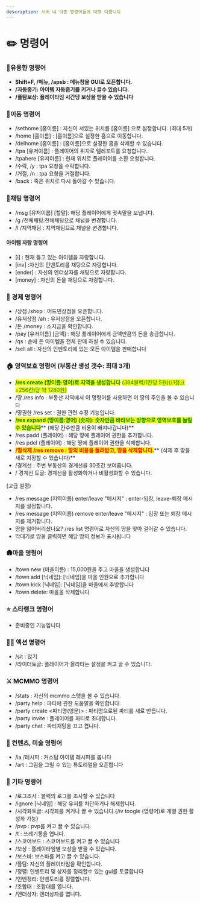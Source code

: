 ```yaml
---
description: 서버 내 각종 명령어들에 대해 다룹니다
---
```


# ✏️ 명령어

### 🌟유용한 명령어

* **Shift+F, /메뉴, /apsb : 메뉴창을 GUI로 오픈합니다.**&#x20;
* **/자동줍기: 아이템 자동줍기를 키거나 끌수 있습니다.**
* **/플탐보상: 플레이타임 시간당 보상을 받을 수 있습니다**

### 🚶이동 명령어

* /sethome \[홈이름] : 자신이 서있는 위치를 \[홈이름] 으로 설정합니다. (최대 5개)&#x20;
* /home \[홈이름] : \[홈이름]으로 설정한 홈으로 이동합니다. &#x20;
* /delhome \[홈이름] : \[홈이름]으로 설정한 홈을 삭제할 수 있습니다.&#x20;
* /tpa \[유저이름] : 플레이어의 위치로 텔레포트를 요청합니다.
* /tpahere \[유저이름] : 현재 위치로 플레이어를 소환 요청합니다.
* /수락, /y : tpa 요청을 수락합니다.
* /거절, /n : tpa 요청을 거절합니다.
* /back : 죽은 위치로 다시 돌아갈 수 있습니다.&#x20;

### 💬채팅 명령어

* /msg \[유저이름] \[할말]: 해당 플레이어에게 귓속말을 보냅니다.&#x20;
* /g /전체채팅:전체채팅으로 채널을 변경합니다.&#x20;
* /l /지역채팅 : 지역채팅으로 채널을 변경합니다. &#x20;

#### &#x20;  아이템 자랑 명령어&#x20;

* \[i] : 현재 들고 있는 아이템을 자랑합니다.
* \[inv] :자신의 인벤토리를 채팅으로 자랑합니다.
* \[ender] : 자신의 엔더상자를 채팅으로 자랑합니다.
* \[money] : 자신의 돈을 채팅으로 자랑합니다.

### 💸 경제 명령어

* /상점 /shop : 어드민상점을 오픈합니다.
* /유저상점 /ah : 유저상점을 오픈합니다.
* /돈 /money : 소지금을 확인합니다.
* /pay \[유저이름] \[금액] : 해당 플레이어에게 금액만큼의 돈을 송금합니다.&#x20;
* /qs : 손에 든 아이템을 전체 판매 하실 수 있습니다.﻿
* /sell all : 자신의 인벤토리에 있는 모든 아이템을 판매합니다

### 🏠 영역보호 명령어 (부동산 생성 갯수: 최대 3개)

* <mark style="color:green;">**/res create (땅이름:영어)로 지역을 생성합니다**</mark> <mark style="color:green;">(384블럭/1칸당 5원){(1청크=256칸)당 약 1280원}</mark>
* /땅 /res info : 부동산 지역에서 이 명령어를 사용하면 이 땅의 주인을 볼 수 있습니다
* /땅권한 /res set : 권한 관련 수정 기능입니다.
* <mark style="color:green;">**/res expand (땅이름:영어) (숫자): 숫자만큼 바라보는 방향으로 영역보호를 늘릴 수 있습니다**</mark>**  **<mark style="color:green;">**(해당 칸수만큼 비용이 빠져나갑니다)**</mark>
* /res padd (플레이어) : 해당 땅에 플레이어 권한을 추가합니다.
* /res pdel (플레이어) : 해당 땅에 플레이어 권한을 삭제합니다.
* <mark style="color:red;">**/땅삭제 /res remove : 땅의 비용을 돌려받고, 땅을 삭제합니다.**</mark>** (삭제 후 땅을 새로 지정할 수 있습니다)**
* /경계선 : 주변 부동산의 경계선을 30초간 보여줍니다.
* / 경계선 토글: 경계선을 활성화하거나 비활성화할 수 있습니다.

(고급 설정)

* /res message (지역이름) enter/leave "메시지" : enter-입장, leave-퇴장 메시지를 설정합니다.
* /res message (지역이름) remove enter/leave "메시지" : 입장 또는 퇴장 메시지를 제거합니다.
* 땅을 잃어버리셨나요? /res list 명령어로 자신의 땅을 찾아 걸어갈 수 있습니다.
* 막대기로 땅을 클릭하면 해당 땅의 정보가 표시됩니다

### 🛖마을 명령어

* /town new (마을이름) : 15,000원을 주고 마을을 생성합니다&#x20;
* /town add \[닉네임]: \[닉네임]을 마을 인원으로 추가합니다
* /town kick \[닉네임]: \[닉네임]을 마을에서 추방합니다
* /town delete: 마을을 삭제합니다&#x20;

### ⭐ 스타랭크 명령어

* 준비중인 기능입니다

### 🤸‍♂ 액션 명령어

* /sit : 앉기&#x20;
* /라이더토글: 플레이어가 올라타는 설정을 켜고 끌 수 있습니다.﻿

### ⚔️ MCMMO 명령어

* /stats : 자신의 mcmmo 스텟을 볼 수 있습니다.﻿&#x20;
* /party help : 파티에 관한 도움말을 확인합니다.&#x20;
* /party create <파티명(영문)> : 파티명으로된 파티를 새로 만듭니다.&#x20;
* /party invite : 플레이어를 파티로 초대합니다.
* /party chat : 파티채팅을 끄고 켭니다.

### 🎨 컨텐츠, 미술 명령어

* /ia /레시피 : 커스텀 아이템 레시피를 봅니다
* /art : 그림을 그릴 수 있는 튜토리얼을 오픈합니다

### 📝 기타 명령어

* /로그조사 : 블럭의 로그를 조사할 수 있습니다
* &#x20;/ignore \[닉네임] : 해당 유저를 차단하거나 해제합니다.&#x20;
* /시각화토글: 시각화를 켜거나 끌 수 있습니다.{/iv toogle (명령어)로 개별 권한 활성화 가능}&#x20;
* /pvp : pvp를 켜고 끌 수 있습니다.﻿&#x20;
* /t : 쓰레기통을 엽니다.&#x20;
* /스코어보드 : 스코어보드를 켜고 끌 수 있습니다&#x20;
* /보상 : 플레이타임별 보상을 받을 수 있습니다.&#x20;
* /보스바: 보스바를 켜고 끌 수 있습니다.&#x20;
* /플탐: 자신의 플레이타임을 확인합니다.&#x20;
* /정렬: 인벤토리 및 상자를 정리할수 있는 gui를 토글합니다&#x20;
* /인벤정리: 인벤토리를 정렬합니다.&#x20;
* /조합대 : 조합대를 엽니다.&#x20;
* /엔더상자: 엔더상자를 엽니다.

